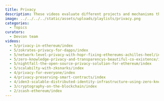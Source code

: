 ```yaml
---
title: Privacy
description: These videos evaluate different projects and mechanisms that are working towards more privacy on the Ethereum network. The main technology used for privacy is called 'zero knowledge proofs' (ZKP). This technology allows for privacy by mathematically preventing certain information from being revealed to the public while the protocol can still guarantee the transaction executes correctly.
image: ../../../../static/assets/uploads/playlists/privacy.png
categories:
  - Topics
curators:
  - Devcon team
videos:
  - 5/privacy-in-ethereum/index
  - 5/zokrates-privacy-for-dapps/index
  - 5/network-level-privacy-with-hopr-fixing-ethereums-achilles-heel/index
  - 5/zero-knowledge-privacy-and-transparencys-beautiful-co-existence/index
  - 5/nightfall-the-open-source-privacy-solution-for-ethereum/index 
  - 5/scalabilty-with-zksnarks/index
  - 4/privacy-for-everyone/index
  - 4/privacy-preserving-smart-contracts/index
  - 4/iden3-scalable-distributed-identity-infrastructure-using-zero-knowledge-proofs-to-guarantee-privacy/index
  - 3/cryptography-on-the-blockchain/index
  - 2/zcash-ethereum/index
---
```

